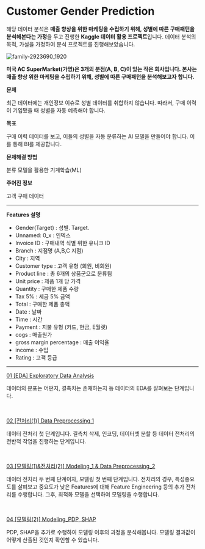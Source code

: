 # Customer Gender Prediction


해당 데이터 분석은 **매출 향상을 위한 마케팅을 수립하기 위해, 성별에 따른 구매패턴을 분석해본다는 가정**을 두고 진행한 **Kaggle 데이터 활용 프로젝트**입니다.
데이터 분석의 목적, 가설을 가정하여 분석 프로젝트를 진행해보았습니다.


![family-2923690_1920](https://user-images.githubusercontent.com/79372217/115143798-6248d680-a084-11eb-9359-92e2201b14b1.jpg)



**미국 AC SuperMarket(가명)은 3개의 분점(A, B, C)이 있는 작은 회사입니다.
본사는 매출 향상 위한 마케팅을 수립하기 위해, 성별에 따른 구매패턴을 분석해보고자 합니다.**
 

**문제**

최근 데이터에는 개인정보 이슈로 성별 데이터를 취합하지 않습니다. 따라서, 구매 이력이 기입됐을 때 성별을 자동 예측해야 합니다.

**목표**

구매 이력 데이터를 보고, 이들의 성별을 자동 분류하는 AI 모델을 만들어야 합니다. 이를 통해 BI를 제공합니다.

**문제해결 방법**

분류 모델을 활용한 기계학습(ML)

**주어진 정보**

고객 구매 데이터

 
------------------------------


**Features 설명**

* Gender(Target) : 성별. Target.
* Unnamed: 0_x : 인덱스
* Invoice ID : 구매내역 식별 위한 유니크 ID
* Branch : 지점명 (A,B,C 지점)
* City : 지역
* Customer type : 고객 유형 (회원, 비회원)
* Product line : 총 6개의 상품군으로 분류됨
* Unit price : 제품 1개 당 가격
* Quantity : 구매한 제품 수량
* Tax 5% : 세금 5% 금액
* Total : 구매한 제품 총액
* Date : 날짜
* Time : 시간
* Payment : 지불 유형 (카드, 현금, E월렛)
* cogs : 매출원가
* gross margin percentage : 매출 이익율
* income : 수입
* Rating : 고객 등급


-----------------------


[01 [EDA] Exploratory Data Analysis](https://github.com/mynameis-sohee/Customer-Gender-Prediction/commit/8d28b9a12a455ed02b6d6ec2550587bec7990ad0)

데이터의 분포는 어떤지, 결측치는 존재하는지 등 데이터의 EDA를 살펴보는 단계입니다.

&nbsp;

[02 [전처리(1)] Data Preprocessing 1](https://github.com/mynameis-sohee/Customer-Gender-Prediction/blob/main/02_%5B%EC%A0%84%EC%B2%98%EB%A6%AC(1)%5D_Data_Preprocessing_1.ipynb)

데이터 전처리 첫 단계입니다. 결측치 삭제, 인코딩, 데이터셋 분할 등 데이터 전처리의 전반적 작업을 진행하는 단계입니다.

&nbsp;


[03 [모델링(1)&전처리(2)] Modeling_1 & Data Preprocessing_2](https://github.com/mynameis-sohee/Customer-Gender-Prediction/commit/9ec07b7b06932c533e27da447767e0d1bf3b4589)

데이터 전처리 두 번째 단계이자, 모델링 첫 번째 단계입니다. 전처리의 경우, 특성중요도를 살펴보고 중요도가 낮은 Features에 대해 Feature Engineering 등의 추가 전처리를 수행합니다. 그후, 최적화 모델을 선택하여 모델링을 수행합니다. 

&nbsp;


[04 [모델링(2)] Modeling_PDP, SHAP](https://github.com/mynameis-sohee/Customer-Gender-Prediction/commit/dae9436b36e5edb830c6c1c2befe465e6039733e)

PDP, SHAP을 추가로 수행하여 모델링 이후의 과정을 분석해봅니다. 모델링 결과값이 어떻게 산출된 것인지 확인할 수 있습니다.

&nbsp;
